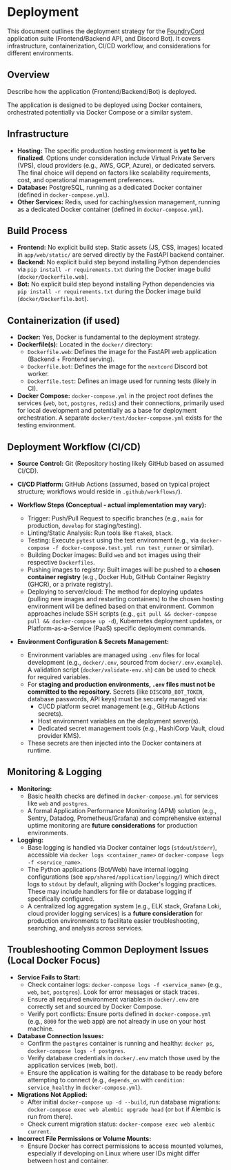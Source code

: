 # Deployment

This document outlines the deployment strategy for the [FoundryCord](docs/1_introduction/glossary.md#foundrycord) application suite (Frontend/Backend API, and Discord Bot). It covers infrastructure, containerization, CI/CD workflow, and considerations for different environments.

## Overview

Describe how the application (Frontend/Backend/Bot) is deployed.

The application is designed to be deployed using Docker containers, orchestrated potentially via Docker Compose or a similar system.

## Infrastructure

*   **Hosting:** The specific production hosting environment is **yet to be finalized**. Options under consideration include Virtual Private Servers (VPS), cloud providers (e.g., AWS, GCP, Azure), or dedicated servers. The final choice will depend on factors like scalability requirements, cost, and operational management preferences.
*   **Database:** PostgreSQL, running as a dedicated Docker container (defined in `docker-compose.yml`).
*   **Other Services:** Redis, used for caching/session management, running as a dedicated Docker container (defined in `docker-compose.yml`).

## Build Process

*   **Frontend:** No explicit build step. Static assets (JS, CSS, images) located in `app/web/static/` are served directly by the FastAPI backend container.
*   **Backend:** No explicit build step beyond installing Python dependencies via `pip install -r requirements.txt` during the Docker image build (`docker/Dockerfile.web`).
*   **Bot:** No explicit build step beyond installing Python dependencies via `pip install -r requirements.txt` during the Docker image build (`docker/Dockerfile.bot`).

## Containerization (if used)

*   **Docker:** Yes, Docker is fundamental to the deployment strategy.
*   **Dockerfile(s):** Located in the `docker/` directory:
    *   `Dockerfile.web`: Defines the image for the FastAPI web application (Backend + Frontend serving).
    *   `Dockerfile.bot`: Defines the image for the `nextcord` Discord bot worker.
    *   `Dockerfile.test`: Defines an image used for running tests (likely in CI).
*   **Docker Compose:** `docker-compose.yml` in the project root defines the services (`web`, `bot`, `postgres`, `redis`) and their connections, primarily used for local development and potentially as a base for deployment orchestration. A separate `docker/test/docker-compose.yml` exists for the testing environment.

## Deployment Workflow (CI/CD)

*   **Source Control:** Git (Repository hosting likely GitHub based on assumed CI/CD).
*   **CI/CD Platform:** GitHub Actions (assumed, based on typical project structure; workflows would reside in `.github/workflows/`).
*   **Workflow Steps (Conceptual - actual implementation may vary):**
    *   Trigger: Push/Pull Request to specific branches (e.g., `main` for production, `develop` for staging/testing).
    *   Linting/Static Analysis: Run tools like `flake8`, `black`.
    *   Testing: Execute `pytest` using the test environment (e.g., via `docker-compose -f docker-compose.test.yml run test_runner` or similar).
    *   Building Docker images: Build `web` and `bot` images using their respective `Dockerfiles`.
    *   Pushing images to registry: Built images will be pushed to a **chosen container registry** (e.g., Docker Hub, GitHub Container Registry (GHCR), or a private registry).
    *   Deploying to server/cloud: The method for deploying updates (pulling new images and restarting containers) to the chosen hosting environment will be defined based on that environment. Common approaches include SSH scripts (e.g., `git pull && docker-compose pull && docker-compose up -d`), Kubernetes deployment updates, or Platform-as-a-Service (PaaS) specific deployment commands.

*   **Environment Configuration & Secrets Management:**
    *   Environment variables are managed using `.env` files for local development (e.g., `docker/.env`, sourced from `docker/.env.example`). A validation script (`docker/validate-env.sh`) can be used to check for required variables.
    *   For **staging and production environments, `.env` files must not be committed to the repository.** Secrets (like `DISCORD_BOT_TOKEN`, database passwords, API keys) must be securely managed via:
        *   CI/CD platform secret management (e.g., GitHub Actions secrets).
        *   Host environment variables on the deployment server(s).
        *   Dedicated secret management tools (e.g., HashiCorp Vault, cloud provider KMS).
    *   These secrets are then injected into the Docker containers at runtime.

## Monitoring & Logging

*   **Monitoring:**
    *   Basic health checks are defined in `docker-compose.yml` for services like `web` and `postgres`.
    *   A formal Application Performance Monitoring (APM) solution (e.g., Sentry, Datadog, Prometheus/Grafana) and comprehensive external uptime monitoring are **future considerations** for production environments.
*   **Logging:**
    *   Base logging is handled via Docker container logs (`stdout`/`stderr`), accessible via `docker logs <container_name>` or `docker-compose logs -f <service_name>`.
    *   The Python applications (Bot/Web) have internal logging configurations (see `app/shared/application/logging/`) which direct logs to `stdout` by default, aligning with Docker\'s logging practices. These may include handlers for file or database logging if specifically configured.
    *   A centralized log aggregation system (e.g., ELK stack, Grafana Loki, cloud provider logging services) is a **future consideration** for production environments to facilitate easier troubleshooting, searching, and analysis across services.

## Troubleshooting Common Deployment Issues (Local Docker Focus)

*   **Service Fails to Start:**
    *   Check container logs: `docker-compose logs -f <service_name>` (e.g., `web`, `bot`, `postgres`). Look for error messages or stack traces.
    *   Ensure all required environment variables in `docker/.env` are correctly set and sourced by Docker Compose.
    *   Verify port conflicts: Ensure ports defined in `docker-compose.yml` (e.g., `8000` for the web app) are not already in use on your host machine.
*   **Database Connection Issues:**
    *   Confirm the `postgres` container is running and healthy: `docker ps`, `docker-compose logs -f postgres`.
    *   Verify database credentials in `docker/.env` match those used by the application services (web, bot).
    *   Ensure the application is waiting for the database to be ready before attempting to connect (e.g., `depends_on` with `condition: service_healthy` in `docker-compose.yml`).
*   **Migrations Not Applied:**
    *   After initial `docker-compose up -d --build`, run database migrations: `docker-compose exec web alembic upgrade head` (or `bot` if Alembic is run from there).
    *   Check current migration status: `docker-compose exec web alembic current`.
*   **Incorrect File Permissions or Volume Mounts:**
    *   Ensure Docker has correct permissions to access mounted volumes, especially if developing on Linux where user IDs might differ between host and container. 